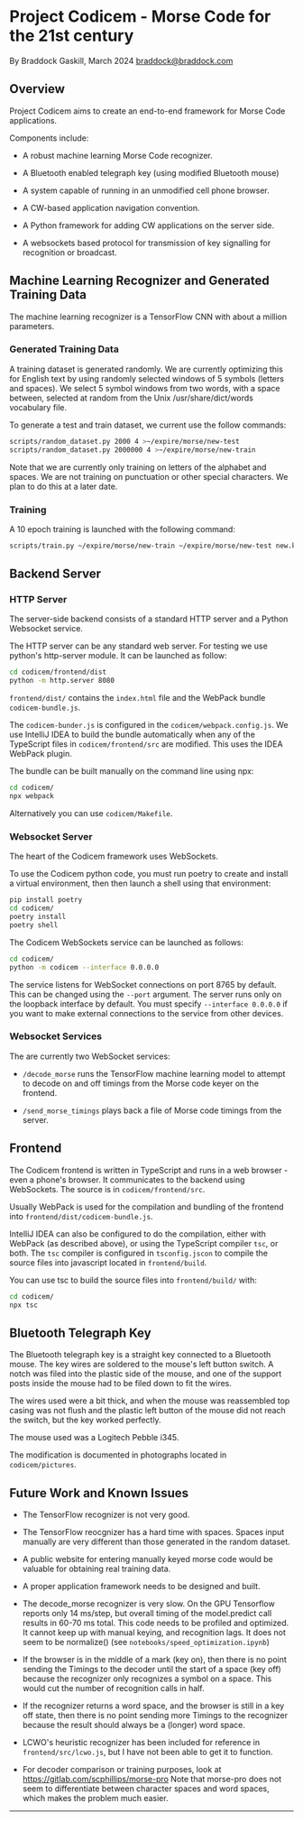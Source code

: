 # Project Codicem - Morse Code for the 21st century
By Braddock Gaskill, March 2024
braddock@braddock.com

## Overview

Project Codicem aims to create an end-to-end framework for Morse Code
applications.

Components include:

- A robust machine learning Morse Code recognizer.

- A Bluetooth enabled telegraph key (using modified Bluetooth mouse)

- A system capable of running in an unmodified cell phone browser.

- A CW-based application navigation convention.

- A Python framework for adding CW applications on the server side.

- A websockets based protocol for transmission of key signalling for
  recognition or broadcast.

## Machine Learning Recognizer and Generated Training Data

The machine learning recognizer is a TensorFlow CNN with about a million
parameters.


### Generated Training Data

A training dataset is generated randomly.  We are currently optimizing this for
English text by using randomly selected windows of 5 symbols (letters and
spaces).  We select 5 symbol windows from two words, with a space between,
selected at random from the Unix /usr/share/dict/words vocabulary file.

To generate a test and train dataset, we current use the follow commands:

```bash
scripts/random_dataset.py 2000 4 >~/expire/morse/new-test
scripts/random_dataset.py 2000000 4 >~/expire/morse/new-train
```

Note that we are currently only training on letters of the alphabet and spaces.
We are not training on punctuation or other special characters.  We plan to do
this at a later date.


### Training

A 10 epoch training is launched with the following command:

```bash
scripts/train.py ~/expire/morse/new-train ~/expire/morse/new-test new.keras 10
```


## Backend Server

### HTTP Server

The server-side backend consists of a standard HTTP server and a Python Websocket service.  

The HTTP server can be any standard web server.  For testing we use python's
http-server module.  It can be launched as follow:

```bash
cd codicem/frontend/dist
python -m http.server 8080
```

`frontend/dist/` contains the `index.html` file and the WebPack bundle `codicem-bundle.js`.

The `codicem-bunder.js` is configured in the `codicem/webpack.config.js`.  We
use IntelliJ IDEA to build the bundle automatically when any of the TypeScript
files in `codicem/frontend/src` are modified.  This uses the IDEA WebPack plugin.

The bundle can be built manually on the command line using npx:

```bash
cd codicem/
npx webpack
```

Alternatively you can use `codicem/Makefile`.


### Websocket Server

The heart of the Codicem framework uses WebSockets.  

To use the Codicem python code, you must run poetry to create and install a
virtual environment, then then launch a shell using that environment:

```bash
pip install poetry
cd codicem/
poetry install
poetry shell
```

The Codicem WebSockets service can be launched as follows:

```bash
cd codicem/
python -m codicem --interface 0.0.0.0
```

The service listens for WebSocket connections on port 8765 by default.  This
can be changed using the `--port` argument.  The server runs only on the
loopback interface by default.  You must specify `--interface 0.0.0.0` if you
want to make external connections to the service from other devices.


### Websocket Services

The are currently two WebSocket services:

- `/decode_morse` runs the TensorFlow machine learning model to attempt to
  decode on and off timings from the Morse code keyer on the frontend.

- `/send_morse_timings` plays back a file of Morse code timings from the server.


## Frontend

The Codicem frontend is written in TypeScript and runs in a web browser - even
a phone's browser.  It communicates to the backend using WebSockets.  The
source is in `codicem/frontend/src`.

Usually WebPack is used for the compilation and bundling of the frontend into `frontend/dist/codicem-bundle.js`. 

IntelliJ IDEA can also be configured to do the compilation, either with WebPack
(as described above), or using the TypeScript compiler `tsc`, or both.  The
`tsc` compiler is configured in `tsconfig.jscon` to compile the source files
into javascript located in `frontend/build`. 

You can use tsc to build the source files into `frontend/build/` with:
```bash
cd codicem/
npx tsc
``` 


## Bluetooth Telegraph Key

The Bluetooth telegraph key is a straight key connected to a Bluetooth mouse.
The key wires are soldered to the mouse's left button switch.  A notch was
filed into the plastic side of the mouse, and one of the support posts inside
the mouse had to be filed down to fit the wires.  

The wires used were a bit thick, and when the mouse was reassembled top casing
was not flush and the plastic left button of the mouse did not reach the
switch, but the key worked perfectly.

The mouse used was a Logitech Pebble i345.

The modification is documented in photographs located in `codicem/pictures`.


## Future Work and Known Issues

- The TensorFlow recognizer is not very good.

- The TensorFlow reocgnizer has a hard time with spaces.  Spaces input manually
  are very different than those generated in the random dataset.

- A public website for entering manually keyed morse code would be valuable for
  obtaining real training data.

- A proper application framework needs to be designed and built.

- The decode\_morse recognizer is very slow.  On the GPU Tensorflow reports
  only 14 ms/step, but overall timing of the model.predict call results in
60-70 ms total.  This code needs to be profiled and optimized.  It cannot keep
up with manual keying, and recognition lags.  It does not seem to be
normalize() (see `notebooks/speed_optimization.ipynb`)

- If the browser is in the middle of a mark (key on), then there is no point
  sending the Timings to the decoder until the start of a space (key off)
  because the recognizer only recognizes a symbol on a space.  This would cut the
  number of recognition calls in half.

- If the recognizer returns a word space, and the browser is still in a key off
  state, then there is no point sending more Timings to the recognizer because
  the result should always be a (longer) word space.

- LCWO's heuristic recognizer has been included for reference in
  `frontend/src/lcwo.js`, but I have not been able to get it to function.

- For decoder comparison or training purposes, look at
  https://gitlab.com/scphillips/morse-pro
  Note that morse-pro does not seem to differentiate between character spaces
  and word spaces, which makes the problem much easier.

--- 
